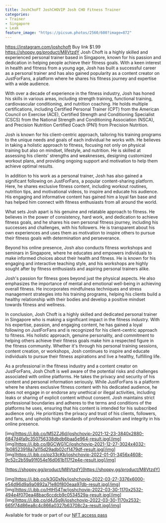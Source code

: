 ```yaml
---
title: JoshChoFT JoshCHOVIP Josh CHO Fitness Trainer
categories:
- Trainer
- Singapore
- Leak
feature_image: "https://picsum.photos/2560/600?image=872"
---
```


https://instagram.com/joshchoft
Buy link $1.99 https://shoppy.gg/product/M8VtzdY
Josh Choft is a highly skilled and experienced personal trainer based in Singapore, known for his passion and dedication in helping people achieve their fitness goals. With a keen interest in health and fitness from a young age, Josh has built a successful career as a personal trainer and has also gained popularity as a content creator on JustForFans, a platform where he shares his fitness journey and expertise with a wide audience.

With over a decade of experience in the fitness industry, Josh has honed his skills in various areas, including strength training, functional training, cardiovascular conditioning, and nutrition coaching. He holds multiple certifications, including Certified Personal Trainer (CPT) from the American Council on Exercise (ACE), Certified Strength and Conditioning Specialist (CSCS) from the National Strength and Conditioning Association (NSCA), and Precision Nutrition Certified Coach (PN1) from Precision Nutrition.

Josh is known for his client-centric approach, tailoring his training programs to the unique needs and goals of each individual he works with. He believes in taking a holistic approach to fitness, focusing not only on physical training but also on mindset, lifestyle, and nutrition. He is skilled at assessing his clients' strengths and weaknesses, designing customized workout plans, and providing ongoing support and motivation to help them achieve optimal results.

In addition to his work as a personal trainer, Josh has also gained a significant following on JustForFans, a popular content-sharing platform. Here, he shares exclusive fitness content, including workout routines, nutrition tips, and motivational videos, to inspire and educate his audience. His engaging and informative content has gained him a loyal fan base and has helped him connect with fitness enthusiasts from all around the world.

What sets Josh apart is his genuine and relatable approach to fitness. He believes in the power of consistency, hard work, and dedication to achieve fitness goals, and he shares his own personal fitness journey, including his successes and challenges, with his followers. He is transparent about his own experiences and uses them as motivation to inspire others to pursue their fitness goals with determination and perseverance.

Beyond his online presence, Josh also conducts fitness workshops and seminars in Singapore, where he educates and empowers individuals to make informed choices about their health and fitness. He is known for his engaging and interactive teaching style, and his workshops are highly sought after by fitness enthusiasts and aspiring personal trainers alike.

Josh's passion for fitness goes beyond just the physical aspects. He also emphasizes the importance of mental and emotional well-being in achieving overall fitness. He incorporates mindfulness techniques and stress management strategies into his training programs, helping his clients build a healthy relationship with their bodies and develop a positive mindset towards fitness and wellness.

In conclusion, Josh Choft is a highly skilled and dedicated personal trainer in Singapore who is making a significant impact in the fitness industry. With his expertise, passion, and engaging content, he has gained a loyal following on JustForFans and is recognized for his client-centric approach to fitness. His holistic approach, genuine personality, and commitment to helping others achieve their fitness goals make him a respected figure in the fitness community. Whether it's through his personal training sessions, content creation, or workshops, Josh continues to inspire and educate individuals to pursue their fitness aspirations and live a healthy, fulfilling life.

As a professional in the fitness industry and a content creator on JustForFans, Josh Choft is well aware of the potential risks and challenges associated with online platforms. He takes the privacy and security of his content and personal information seriously. While JustForFans is a platform where he shares exclusive fitness content with his dedicated audience, he does not engage in or endorse any unethical or illegal activities, including leaks or sharing of explicit content without consent. Josh maintains strict professional boundaries and adheres to the terms and conditions of the platforms he uses, ensuring that his content is intended for his subscribed audience only. He prioritizes the privacy and trust of his clients, followers, and fans, and upholds high standards of professionalism and integrity in his online presence.


[img]https://i.ibb.co/M52ZJ6d/joshchovip-2021-12-23-3840x2880-6847d4fa9c350756338dbdb6baa5e964-result.jpg[/img]
[img]https://i.ibb.co/BGCWG1C/joshchovip-2021-12-27-3024x4032-1b08523918a7a115d29adb02cf1479df-result.jpg[/img]
[img]https://i.ibb.co/pz33cKb/joshchovip-2022-01-01-3456x4608-9c52c2b59a91f054e16d061b117f2e4e-result.jpg[/img]

[https://shoppy.gg/product/M8VtzdY](https://shoppy.gg/product/M8VtzdY)

<!-- more -->

[img]https://i.ibb.co/k3GDxNx/joshchovip-2022-03-27-3376x6000-e54d96d9a9a0892a71e80f800eaa97db-result.jpg[/img]
[img]https://i.ibb.co/HtH54Tw/joshchovip-2022-03-30-1170x2532-494e4f070ea48bac6ccdcb9c0534529a-result.jpg[/img]
[img]https://i.ibb.co/d4JSg9j/joshchovip-2022-03-30-1170x2532-665f74d86ea8c4c866a0327b63708c2a-result.jpg[/img]

Available for trade or part of our [NFT access pass](https://opensea.io/collection/thevinylshacktastycollection?search%5BsortAscending%5D=true&search%5BsortBy%5D=PRICE&search%5Btoggles%5D%5B0%5D=BUY_NOW)
